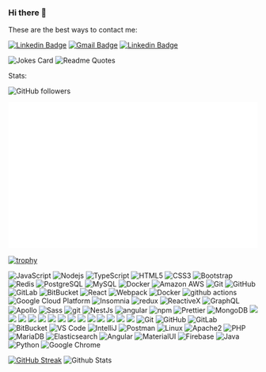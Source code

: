 ### Hi there 👋

These are the best ways to contact me:

[![Linkedin Badge](https://img.shields.io/badge/-LinkedIn-blue?style=flat-square&logo=Linkedin&logoColor=white&link=https://www.linkedin.com/in/seyfer/)](https://www.linkedin.com/in/seyfer/)
[![Gmail Badge](https://img.shields.io/badge/-seyferseed@gmail.com-c14438?style=flat-square&logo=Gmail&logoColor=white&link=mailto:seyferseed@gmail.com)](mailto:seyferseed@gmail.com)
[![Linkedin Badge](https://img.shields.io/badge/-StackOverflow-282C34?style=flat-square&logo=stackoverflow&logoColor=FE7A16&link=https://stackoverflow.com/users/1074834/oleg-abrazhaev)](https://stackoverflow.com/users/1074834/oleg-abrazhaev)

<p>
    <img style="text-align: left;" alt="Jokes Card" src="https://readme-jokes.vercel.app/api?hideBorder" />
    <img style="text-align: right;" alt="Readme Quotes" src="https://quotes-github-readme.vercel.app/api?type=horizontal&theme=dark" />
</p>

Stats:

![GitHub followers](https://img.shields.io/github/followers/seyfer)

![](https://raw.githubusercontent.com/seyfer/github-stats/master/generated/overview.svg#gh-dark-mode-only)

[![trophy](https://github-profile-trophy.vercel.app/?username=seyfer&theme=onedark&column=-1)](https://github.com/ryo-ma/github-profile-trophy)

![JavaScript](https://img.shields.io/badge/-JavaScript-black?style=flat-square&logo=javascript)
<img alt="Nodejs" src="https://img.shields.io/badge/-Nodejs-43853d?style=flat-square&logo=Node.js&logoColor=white" />
<img alt="TypeScript" src="https://img.shields.io/badge/-TypeScript-007ACC?style=flat-square&logo=typescript&logoColor=white" />
![HTML5](https://img.shields.io/badge/-HTML5-E34F26?style=flat-square&logo=html5&logoColor=white)
![CSS3](https://img.shields.io/badge/-CSS3-1572B6?style=flat-square&logo=css3)
![Bootstrap](https://img.shields.io/badge/-Bootstrap-563D7C?style=flat-square&logo=bootstrap)
![Redis](https://img.shields.io/badge/-Redis-black?style=flat-square&logo=Redis)
![PostgreSQL](https://img.shields.io/badge/-PostgreSQL-336791?style=flat-square&logo=postgresql)
![MySQL](https://img.shields.io/badge/-MySQL-black?style=flat-square&logo=mysql)
![Docker](https://img.shields.io/badge/-Docker-black?style=flat-square&logo=docker)
![Amazon AWS](https://img.shields.io/badge/Amazon%20AWS-232F3E?style=flat-square&logo=amazon-aws)
![Git](https://img.shields.io/badge/-Git-black?style=flat-square&logo=git)
![GitHub](https://img.shields.io/badge/-GitHub-181717?style=flat-square&logo=github)
![GitLab](https://img.shields.io/badge/-GitLab-FCA121?style=flat-square&logo=gitlab)
![BitBucket](https://img.shields.io/badge/-BitBucket-darkblue?style=flat-square&logo=bitbucket)
<img alt="React" src="https://img.shields.io/badge/-React-45b8d8?style=flat-square&logo=react&logoColor=white" />
<img alt="Webpack" src="https://img.shields.io/badge/-Webpack-8DD6F9?style=flat-square&logo=webpack&logoColor=white" /> 
<img alt="Docker" src="https://img.shields.io/badge/-Docker-46a2f1?style=flat-square&logo=docker&logoColor=white" />
<img alt="github actions" src="https://img.shields.io/badge/-Github_Actions-2088FF?style=flat-square&logo=github-actions&logoColor=white" />
<img alt="Google Cloud Platform" src="https://img.shields.io/badge/-Google_Cloud_Platform-1a73e8?style=flat-square&logo=google-cloud&logoColor=white" />
<img alt="Insomnia" src="https://img.shields.io/badge/-Insomnia-5849BE?style=flat-square&logo=insomnia&logoColor=white" />
<img alt="redux" src="https://img.shields.io/badge/-Redux-764ABC?style=flat-square&logo=redux&logoColor=white" />
<img alt="ReactiveX" src="https://img.shields.io/badge/-RxJs-B7178C?style=flat-square&logo=reactivex&logoColor=white" />
<img alt="GraphQL" src="https://img.shields.io/badge/-GraphQL-E10098?style=flat-square&logo=graphql&logoColor=white" />
<img alt="Apollo" src="https://img.shields.io/badge/-Apollo%20GraphQL-311C87?style=flat-square&logo=apollo-graphql&logoColor=white" />
<img alt="Sass" src="https://img.shields.io/badge/-Sass-CC6699?style=flat-square&logo=sass&logoColor=white" />
<img alt="git" src="https://img.shields.io/badge/-Git-F05032?style=flat-square&logo=git&logoColor=white" />
<img alt="NestJs" src="https://img.shields.io/badge/-NestJs-ea2845?style=flat-square&logo=nestjs&logoColor=white" />
<img alt="angular" src="https://img.shields.io/badge/-Angular-DD0031?style=flat-square&logo=angular&logoColor=white" />
<img alt="npm" src="https://img.shields.io/badge/-NPM-CB3837?style=flat-square&logo=npm&logoColor=white" />
<img alt="Prettier" src="https://img.shields.io/badge/-Prettier-F7B93E?style=flat-square&logo=prettier&logoColor=white" />
<img alt="MongoDB" src="https://img.shields.io/badge/-MongoDB-13aa52?style=flat-square&logo=mongodb&logoColor=white" />
<img src="https://img.shields.io/badge/-Visual%20Studio%20Code-23A9F2?style=flat-square&logo=Visual%20Studio%20Code&logoColor=white"/>
<img src="https://img.shields.io/badge/-Github-181717?style=flat-square&logo=GitHub&logoColor=white"/>
<img src="https://img.shields.io/badge/-Git-F44D27?style=flat-square&logo=Git&logoColor=white"/>
<img src="https://img.shields.io/badge/-NPM-CB3837?style=flat-square&logo=NPM&logoColor=white"/>
<img src="https://img.shields.io/badge/-Trello-0079BF?style=flat-square&logo=Trello&logoColor=white"/>
<img src="https://img.shields.io/badge/-Slack-E01563?style=flat-square&logo=Slack&logoColor=white"/>
<img src="https://img.shields.io/badge/-Sketch-FA6400?style=flat-square&logo=Sketch&logoColor=white"/>
<img src="https://img.shields.io/badge/-Insomnia-5849BE?style=flat-square&logo=Insomnia&logoColor=white"/>
<img src="https://img.shields.io/badge/-Vue.js-42B883?style=flat-square&logo=Vue.js&logoColor=white"/>
<img src="https://img.shields.io/badge/-Laravel-F55247?style=flat-square&logo=Laravel&logoColor=white"/>
<img src="https://img.shields.io/badge/-WebPack-1C78C0?style=flat-square&logo=WebPack&logoColor=white"/>
<img src="https://img.shields.io/badge/-ESLint-4B32C3?style=flat-square&logo=ESLint&logoColor=white"/>
<img src="https://img.shields.io/badge/-Debian-A80030?style=flat-square&logo=Debian&logoColor=white"/>
<img src="https://img.shields.io/badge/-Google%20Cloud-4285F4?style=flat-square&logo=Google%20Cloud&logoColor=white"/>
![Git](https://img.shields.io/badge/-Git-black?style=flat-square&logo=git)
![GitHub](https://img.shields.io/badge/-GitHub-181717?style=flat-square&logo=github)
![GitLab](https://img.shields.io/badge/-GitLab-FCA121?style=flat-square&logo=gitlab)
![BitBucket](https://img.shields.io/badge/-BitBucket-darkblue?style=flat-square&logo=bitbucket)
![VS Code](https://img.shields.io/badge/-VS%20Code-007ACC?style=flat-square&logo=visual-studio-code)
![IntelliJ](https://img.shields.io/badge/-IntelliJ%20IDEA-black?style=flat-square&logo=jetbrains)
![Postman](https://img.shields.io/badge/Postman-black?style=flat-square&logo=postman)
![Linux](https://img.shields.io/badge/Linux-black?style=flat-square&logo=linux)
![Apache2](https://img.shields.io/badge/Apache2-black?style=flat-square&logo=apache)
![PHP](https://img.shields.io/badge/PHP-black?style=flat-square&logo=php)
![MariaDB](https://img.shields.io/badge/MariaDB-black?style=flat-square&logo=mariadb)
![Elasticsearch](https://img.shields.io/badge/Elasticsearch-005571?style=flat-square&logo=elasticsearch)
![Angular](https://img.shields.io/badge/Angular-06062C?style=flat-square&logo=angular)
![MaterialUI](https://img.shields.io/badge/-MatrialUI-0081CB?style=flat-square&logo=material-UI)
![Firebase](https://img.shields.io/badge/Firebase-black?style=flat-square&logo=firebase)
![Java](https://img.shields.io/badge/Java-orange?style=flat-square&logo=java)
![Python](https://img.shields.io/badge/-Python-black?style=flat-square&logo=Python)
![Google Chrome](https://img.shields.io/badge/Chrome-black?style=flat-square&logo=google-chrome)
    <!-- [Golang](https://img.shields.io/badge/Golang-06062C?style=flat-square&logo=go) -->

[![GitHub Streak](https://streak-stats.demolab.com?user=seyfer&theme=dark)](https://git.io/streak-stats)
![Github Stats](https://github-readme-stats.vercel.app/api?username=seyfer&count_private=true&show_icons=true&include_all_commits=true&theme=tokyonight)
